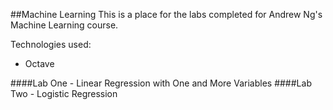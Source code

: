 ##Machine Learning
This is a place for the labs completed for Andrew Ng's Machine Learning course.

Technologies used:
- Octave

####Lab One - Linear Regression with One and More Variables
####Lab Two - Logistic Regression

